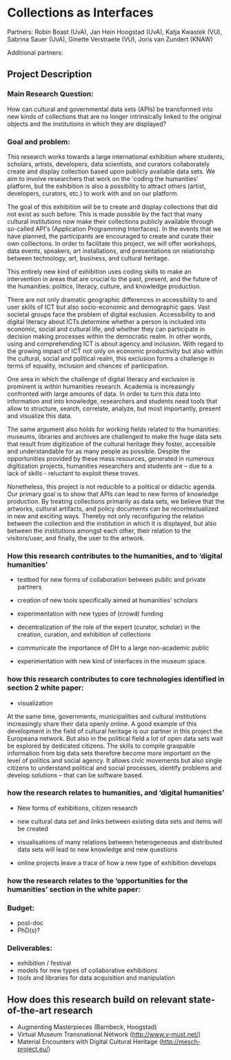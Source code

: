 # Collections as Interfaces

Partners: Robin Boast (UvA), Jan Hein Hoogstad (UvA), Katja Kwastek
(VU), Sabrina Sauer (UvA), Ginette Verstraete (VU), Joris van Zundert
(KNAW) 

Additional partners:

## Project Description

### Main Research Question:

How can cultural and governmental data sets (APIs) be transformed into
new kinds of collections that are no longer intrinsically linked to the
original objects and the institutions in which they are displayed?


### Goal and problem:

This research works towards a large international exhibition where
students, scholars, artists, developers, data scientists, and curators
collaborately create and display collection based upon publicly
available data sets. We aim to involve researchers that work on
the 'coding the humanities' platform, but the exhibition is also a
possibility to attract others (artist, developers, curators, etc.) to
work with and on our platform.

The goal of this exhibition will be to create and display collections
that did not exist as such before. This is made possible by the fact
that many cultural institutions now make their collections publicly
available through so-called API's (Application Programming Interfaces).
In the events that we have planned, the participants are encouraged
to create and curate their own colllectons. In order to facilitate
this project, we will offer workshops, data events, speakers, art
installations, and presentations on relationship between technology,
art, business, and cultural heritage.

This entirely new kind of exhibition uses coding skills to make an
intervention in areas that are crucial to the past, present, and
the future of the humanities: politics, literacy, culture, and knowledge
production.

There are not only dramatic geographic differences in accessibility
to and user skills of ICT but also socio-economic and demographic
gaps. Vast societal groups face the problem of digital exclusion.
Accessibility to and digital literacy about ICTs determine whether a
person is included into economic, social and cultural life, and whether
they can participate in decision making processes within the democratic
realm. In other words, using and comprehending ICT is about agency and
inclusion. With regard to the growing impact of ICT not only on economic
productivity but also within the cultural, social and political realm,
this exclusion forms a challenge in terms of equality, inclusion and
chances of participation.

One area in which the challenge of digital literacy and exclusion is
prominent is within humanities research. Academia is increasingly
confronted with large amounts of data. In order to turn this data
into information and into knowledge, researchers and students need
tools that allow to structure, search, correlate, analyze, but most
importantly, present and visualize this data. 

The same argument also holds for working fields related to the humanities:
museums, libraries and archives are challenged to make the huge data
sets that result from digitization of the cultural heritage they
foster, accessible and understandable for as many people as possible.
Despite the opportunities provided by these mass resources, generated in numerous
digitization projects, humanities researchers and students are
– due to a lack of skills - reluctant to exploit these troves.

Nonetheless, this project is not reducible to a political or didactic agenda.
Our primary goal is to show that APIs can lead to new forms of knowledge
production. By treating collections primarily as data sets, we believe that
the artworks, cultural artifacts, and policy documents can be recontextualized
in new and exciting ways. Thereby not only reconfiguring the relation between
the collection and the institution in which it is displayed, but also between 
the institutions amongst each other, their relation to the visitors/user, and 
finally, the user to the artwork.


### How this research contributes to the humanities, and to ‘digital humanities’ 

+ testbed for new forms of collaboration between public and private partners

+ creation of new tools specifically aimed at humanities' scholars

+ experimentation with new types of (crowd) funding

+ decentralization of the role of the expert (curator, scholar) in the 
  creation, curation, and exhibition of collections

+ communicate the importance of DH to a large non-academic public

+ experimentation with new kind of interfaces in the museum space.


### how this research contributes to core technologies identified in section 2 white paper:


- visualization

At the same time, governments, municipalities and cultural institutions
increasingly share their data openly online. A good example of this
development in the field of cultural heritage is our partner in this
project the Europeana network. But also in the political field a lot
of open data sets wait be explored by dedicated citizens. The skills
to compile graspable information from big data sets therefore become
more important on the level of politics and social agency. It allows
civic movements but also single citizens to understand political and
social processes, identify problems and develop solutions – that can
be software based.

### how the research relates to humanities, and ‘digital humanities’

+ New forms of exhibitions, citizen research

+ new cultural data set and links between existing data sets and items will be created

+ visualisations of many relations between heterogeneous and distributed data sets will lead to new knowledge and new questions

+ online projects leave a trace of how a new type of exhibition develops

### how the research relates to the ‘opportunities for the humanities’ section in the white paper:

### Budget:

- post-doc 
- PhD(s)?

### Deliverables:
 - exhibition / festival
 - models for new types of collaborative exhibitions
 - tools and libraries for data acquisition and manipulation

## How does this research build on relevant state-of-the-art research

- Augmenting Masterpieces (Barnbeck, Hoogstad)
- Virtual Museum Transnational Network (http://www.v-must.net/)
- Material Encounters with Digital Cultural Heritage (http://mesch-project.eu/)

